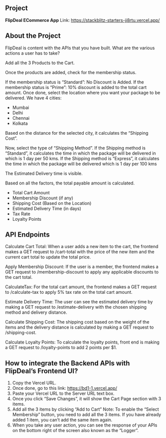 ## Project

**FlipDeal ECommerce App**
Link: https://stackblitz-starters-ji8rtu.vercel.app/

## About the Project

FlipDeal is content with the APIs that you have built. What are the various actions a user has to take?

Add all the 3 Products to the Cart.

Once the products are added, check for the membership status.

If the membership status is “Standard”: No Discount is Added. If the membership status is “Prime”: 10% discount is added to the total cart amount.
Once done, select the location where you want your package to be delivered. We have 4 cities:

- Mumbai
- Delhi
- Chennai
- Kolkata

Based on the distance for the selected city, it calculates the “Shipping Cost”.

Now, select the type of “Shipping Method”. If the Shipping method is “Standard”, it calculates the time in which the package will be delivered in which is 1 day per 50 kms. If the Shipping method is “Express”, it calculates the time in which the package will be delivered which is 1 day per 100 kms

The Estimated Delivery time is visible.

Based on all the factors, the total payable amount is calculated.

- Total Cart Amount
- Membership Discount (if any)
- Shipping Cost (Based on the Location)
- Estimated Delivery Time (in days)
- Tax Rate
- Loyalty Points

## API Endpoints

Calculate Cart Total: When a user adds a new item to the cart, the frontend makes a GET request to /cart-total with the price of the new item and the current cart total to update the total price.

Apply Membership Discount: If the user is a member, the frontend makes a GET request to /membership-discount to apply any applicable discounts to the cart total.

CalculateTax: For the total cart amount, the frontend makes a GET request to /calculate-tax to apply 5% tax rate on the total cart amount.

Estimate Delivery Time: The user can see the estimated delivery time by making a GET request to /estimate-delivery with the chosen shipping method and delivery distance.

Calculate Shipping Cost: The shipping cost based on the weight of the items and the delivery distance is calculated by making a GET request to /shipping-cost.

Calculate Loyalty Points: To calculate the loyalty points, front end is making a GET request to /loyalty-points to add 2 points per $1.

## How to integrate the Backend APIs with FlipDeal’s Frontend UI?

1. Copy the Vercel URL.
2. Once done, go to this link: https://bd1-1.vercel.app/
3. Paste your Vercel URL to the Server URL text box.
4. Once you click “Save Changes”, it will show the Cart Page section with 3 items.
5. Add all the 3 items by clicking “Add to Cart” 
Note: To enable the “Select Membership” button, you need to add all the 3 items. If you have already added 1 item, you can’t add the same item again.
6. When you take any user action, you can see the response of your APIs on the bottom right of the screen also known as the “Logger”.
